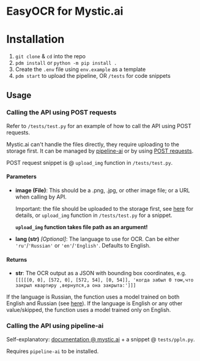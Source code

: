 # EasyOCR for Mystic.ai

# Installation
1. `git clone` & `cd` into the repo
2. `pdm install` or `python -m pip install .`
3. Create the `.env` file using `env.example` as a template
4. `pdm start` to upload the pipeline, OR `/tests` for code snippets

## Usage

### Calling the API using POST requests
Refer to `/tests/test.py` for an example of how to call the API using POST requests.

Mystic.ai can't handle the files directly, they require uploading to the storage first. It can be managed by [pipeline-ai](https://pypi.org/project/pipeline-ai/) or by using [POST requests](https://docs.mystic.ai/reference/file_post_v3_pipeline_files_post).

POST request snippet is @ `upload_img` function in `/tests/test.py`.

#### Parameters
- **image (File)**: This should be a .png, .jpg, or other image file; or a URL when calling by API.
  
  Important: the file should be uploaded to the storage first, see [here](https://docs.mystic.ai/reference/file_post_v3_pipeline_files_post) for details, or `upload_img` function in `/tests/test.py` for a snippet.
  
  **`upload_img` function takes file path as an argument!**

- **lang (str)** *[Optional]*: The language to use for OCR. Can be either `'ru'`/`'Russian'` or `'en'`/`'English'`. Defaults to English.

#### Returns
- **str**: The OCR output as a JSON with bounding box coordinates, e.g. `[[[[[0, 0], [572, 0], [572, 54], [0, 54]], 'когда забыл 0 том,что закрыл квартиру ,вернулся,а она закрыта:']]]`

If the language is Russian, the function uses a model trained on both English and Russian (see [here](https://www.jaided.ai/easyocr/tutorial/)). If the language is English or any other value/skipped, the function uses a model trained only on English.

### Calling the API using pipeline-ai
Self-explanatory: [documentation @ mystic.ai](https://docs.mystic.ai/docs/learning-the-library) + a snippet @ `tests/ppln.py`.

Requires `pipeline-ai` to be installed.



